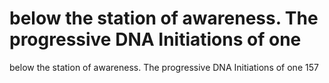 # below the station of awareness. The progressive DNA Initiations of one

below the station of awareness. The progressive DNA Initiations of one
157